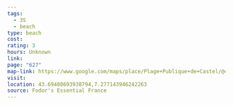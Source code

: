 ```yaml
---
tags:
  - 3S
  - beach
type: beach
cost: 
rating: 3
hours: Unknown
link: 
page: "627"
map-link: https://www.google.com/maps/place/Plage+Publique+de+Castel/@43.6944659,7.2767082,18z/data=!4m14!1m7!3m6!1s0x12cddaa2ea2a3fab:0x2d31db319fa7b940!2sCastel+Plage!8m2!3d43.6945596!4d7.2780922!16s%2Fg%2F1tdt3yzk!3m5!1s0x12cddabd3ebae0b5:0x3c4bc860684aa17a!8m2!3d43.6945585!4d7.2771392!16s%2Fg%2F11bzz218hj?entry=ttu&g_ep=EgoyMDI0MTAwNy4xIKXMDSoASAFQAw%3D%3D
visit: 
location: 43.69480693938794,7.277143946242263
source: Fodor's Essential France
---
```

